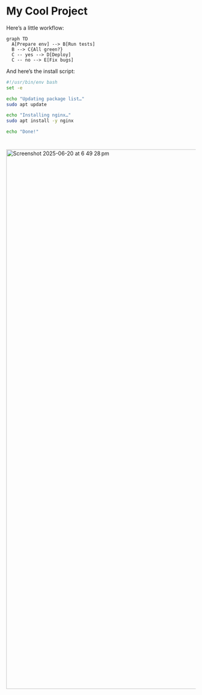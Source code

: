 # My Cool Project

Here’s a little workflow:

```mermaid
graph TD
  A[Prepare env] --> B[Run tests]
  B --> C{All green?}
  C -- yes --> D[Deploy]
  C -- no --> E[Fix bugs]
```

And here’s the install script:

```bash
#!/usr/bin/env bash
set -e

echo "Updating package list…"
sudo apt update

echo "Installing nginx…"
sudo apt install -y nginx

echo "Done!"
```
#

<img width="1431" alt="Screenshot 2025-06-20 at 6 49 28 pm" src="https://github.com/user-attachments/assets/6712efae-526c-451e-919a-cb4cab1a4fce" />
